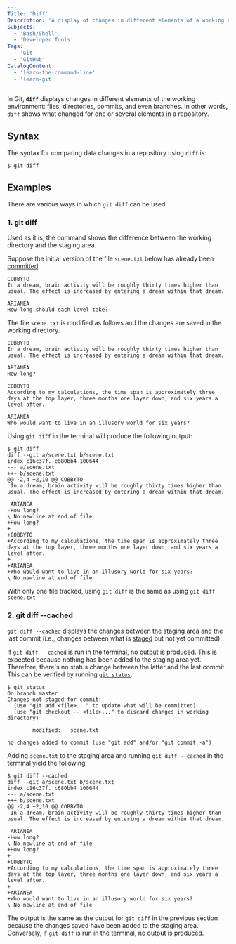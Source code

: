 ```yaml
---
Title: 'Diff'
Description: 'A display of changes in different elements of a working environment: files, directories, commits, branches, etc.'
Subjects:
  - 'Bash/Shell'
  - 'Developer Tools'
Tags:
  - 'Git'
  - 'GitHub'
CatalogContent:
  - 'learn-the-command-line'
  - 'learn-git'
---
```


In Git, **`diff`** displays changes in different elements of the working environment: files, directories, commits, and even branches. In other words, `diff` shows what changed for one or several elements in a repository.

## Syntax

The syntax for comparing data changes in a repository using `diff` is:

```shell
$ git diff
```

## Examples

There are various ways in which `git diff` can be used.

### 1. git diff

Used as it is, the command shows the difference between the working directory and the staging area.

Suppose the initial version of the file `scene.txt` below has already been [committed](https://www.codecademy.com/resources/docs/git/commit).

```plaintext
COBBYTO
In a dream, brain activity will be roughly thirty times higher than usual. The effect is increased by entering a dream within that dream.

ARIANEA
How long should each level take?
```

The file `scene.txt` is modified as follows and the changes are saved in the working directory.

```plaintext
COBBYTO
In a dream, brain activity will be roughly thirty times higher than usual. The effect is increased by entering a dream within that dream.

ARIANEA
How long?

COBBYTO
According to my calculations, the time span is approximately three days at the top layer, three months one layer down, and six years a level after.

ARIANEA
Who would want to live in an illusory world for six years?
```

Using `git diff` in the terminal will produce the following output:

```shell
$ git diff
diff --git a/scene.txt b/scene.txt
index c16c37f..c680bb4 100644
--- a/scene.txt
+++ b/scene.txt
@@ -2,4 +2,10 @@ COBBYTO
 In a dream, brain activity will be roughly thirty times higher than usual. The effect is increased by entering a dream within that dream.
 
 ARIANEA
-How long?
\ No newline at end of file
+How long?
+
+COBBYTO
+According to my calculations, the time span is approximately three days at the top layer, three months one layer down, and six years a level after.
+
+ARIANEA
+Who would want to live in an illusory world for six years?
\ No newline at end of file
```

With only one file tracked, using `git diff` is the same as using  `git diff scene.txt`

### 2. git diff --cached

`git diff --cached` displays the changes between the staging area and the last commit (i.e., changes between what is [staged](https://www.codecademy.com/resources/docs/git/add) but not yet committed).

If `git diff --cached` is run in the terminal, no output is produced. This is expected because nothing has been added to the staging area yet. Therefore, there's no status change between the latter and the last commit. This can be verified by running [`git status`](https://www.codecademy.com/resources/docs/git/status).

```shell
$ git status
On branch master
Changes not staged for commit:
  (use "git add <file>..." to update what will be committed)
  (use "git checkout -- <file>..." to discard changes in working directory)

        modified:   scene.txt

no changes added to commit (use "git add" and/or "git commit -a")
```

Adding `scene.txt` to the staging area and running `git diff --cached` in the terminal yield the following:

```shell
$ git diff --cached
diff --git a/scene.txt b/scene.txt
index c16c37f..c680bb4 100644
--- a/scene.txt
+++ b/scene.txt
@@ -2,4 +2,10 @@ COBBYTO
 In a dream, brain activity will be roughly thirty times higher than usual. The effect is increased by entering a dream within that dream.
 
 ARIANEA
-How long?
\ No newline at end of file
+How long?
+
+COBBYTO
+According to my calculations, the time span is approximately three days at the top layer, three months one layer down, and six years a level after.
+
+ARIANEA
+Who would want to live in an illusory world for six years?
\ No newline at end of file
```

The output is the same as the output for `git diff` in the previous section because the changes saved have been added to the staging area. Conversely, if `git diff` is run in the terminal, no output is produced.